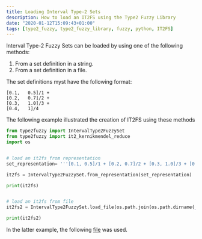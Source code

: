 ```yaml
---
title: Loading Interval Type-2 Sets
description: How to load an IT2FS using the Type2 Fuzzy Library
date: "2020-01-12T15:09:43+01:00"
tags: [type2_fuzzy, type2_fuzzy_library, fuzzy, python, IT2FS]
---
```


Interval Type-2 Fuzzy Sets can be loaded by using one of the following methods:

1. From a set definition in a string.
2. From a set definition in a file.

The set definitions myst have the following format:

```
[0.1,	0.5]/1 + 
[0.2,	0.7]/2 + 
[0.3,	1.0]/3 +
[0.4,	1]/4
```

The following example illustrated the creation of IT2FS using these methods

```python
from type2fuzzy import IntervalType2FuzzySet
from type2fuzzy import it2_kernikmendel_reduce
import os


# load an it2fs from representation
set_representation= '''[0.1, 0.5]/1 + [0.2, 0.7]/2 + [0.3, 1.0]/3 + [0.4, 1]/4'''

it2fs = IntervalType2FuzzySet.from_representation(set_representation)

print(it2fs)


# load an it2fs from file
it2fs2 = IntervalType2FuzzySet.load_file(os.path.join(os.path.dirname(__file__),'test_it2fs.txt'))

print(it2fs2)
```

In the latter example, the following [file](/note/fuzzy/test_it2fs.txt) was used.